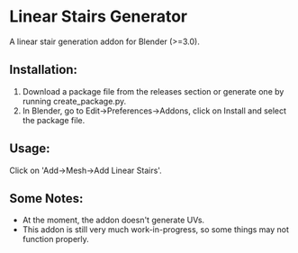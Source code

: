 # Linear Stairs Generator
A linear stair generation addon for Blender (>=3.0).


## Installation:
1. Download a package file from the releases section or generate one by running create_package.py.
2. In Blender, go to Edit->Preferences->Addons, click on Install and select the package file.

## Usage:
Click on 'Add->Mesh->Add Linear Stairs'.

## Some Notes:
* At the moment, the addon doesn't generate UVs.
* This addon is still very much work-in-progress, so some things may not function properly.
